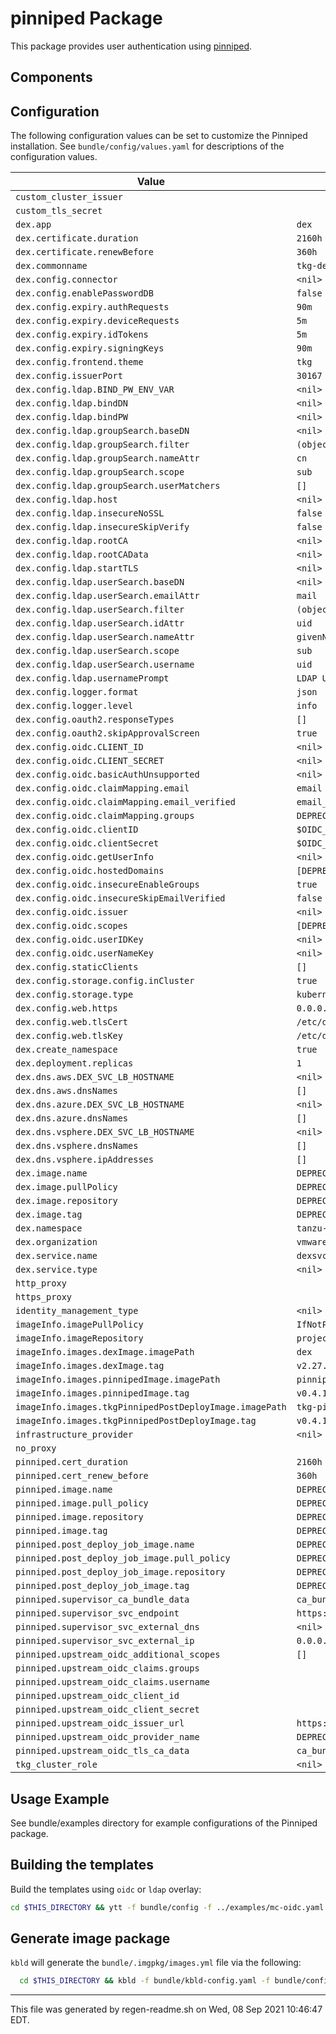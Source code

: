# pinniped Package

This package provides user authentication using [pinniped](https://pinniped.dev).

## Components

## Configuration

The following configuration values can be set to customize the Pinniped installation.
See `bundle/config/values.yaml` for descriptions of the configuration values.

| Value | Default |
|-------| ------- |
| `custom_cluster_issuer` |  |
| `custom_tls_secret` |  |
| `dex.app` |  `dex`  |
| `dex.certificate.duration` |  `2160h`  |
| `dex.certificate.renewBefore` |  `360h`  |
| `dex.commonname` |  `tkg-dex`  |
| `dex.config.connector` |  `<nil>`  |
| `dex.config.enablePasswordDB` |  `false`  |
| `dex.config.expiry.authRequests` |  `90m`  |
| `dex.config.expiry.deviceRequests` |  `5m`  |
| `dex.config.expiry.idTokens` |  `5m`  |
| `dex.config.expiry.signingKeys` |  `90m`  |
| `dex.config.frontend.theme` |  `tkg`  |
| `dex.config.issuerPort` |  `30167`  |
| `dex.config.ldap.BIND_PW_ENV_VAR` |  `<nil>`  |
| `dex.config.ldap.bindDN` |  `<nil>`  |
| `dex.config.ldap.bindPW` |  `<nil>`  |
| `dex.config.ldap.groupSearch.baseDN` |  `<nil>`  |
| `dex.config.ldap.groupSearch.filter` |  `(objectClass=posixGroup)`  |
| `dex.config.ldap.groupSearch.nameAttr` |  `cn`  |
| `dex.config.ldap.groupSearch.scope` |  `sub`  |
| `dex.config.ldap.groupSearch.userMatchers` |  `[]`  |
| `dex.config.ldap.host` |  `<nil>`  |
| `dex.config.ldap.insecureNoSSL` |  `false`  |
| `dex.config.ldap.insecureSkipVerify` |  `false`  |
| `dex.config.ldap.rootCA` |  `<nil>`  |
| `dex.config.ldap.rootCAData` |  `<nil>`  |
| `dex.config.ldap.startTLS` |  `<nil>`  |
| `dex.config.ldap.userSearch.baseDN` |  `<nil>`  |
| `dex.config.ldap.userSearch.emailAttr` |  `mail`  |
| `dex.config.ldap.userSearch.filter` |  `(objectClass=posixAccount)`  |
| `dex.config.ldap.userSearch.idAttr` |  `uid`  |
| `dex.config.ldap.userSearch.nameAttr` |  `givenName`  |
| `dex.config.ldap.userSearch.scope` |  `sub`  |
| `dex.config.ldap.userSearch.username` |  `uid`  |
| `dex.config.ldap.usernamePrompt` |  `LDAP Username`  |
| `dex.config.logger.format` |  `json`  |
| `dex.config.logger.level` |  `info`  |
| `dex.config.oauth2.responseTypes` |  `[]`  |
| `dex.config.oauth2.skipApprovalScreen` |  `true`  |
| `dex.config.oidc.CLIENT_ID` |  `<nil>`  |
| `dex.config.oidc.CLIENT_SECRET` |  `<nil>`  |
| `dex.config.oidc.basicAuthUnsupported` |  `<nil>`  |
| `dex.config.oidc.claimMapping.email` |  `email`  |
| `dex.config.oidc.claimMapping.email_verified` |  `email_verified`  |
| `dex.config.oidc.claimMapping.groups` |  `DEPRECATED`  |
| `dex.config.oidc.clientID` |  `$OIDC_CLIENT_ID`  |
| `dex.config.oidc.clientSecret` |  `$OIDC_CLIENT_SECRET`  |
| `dex.config.oidc.getUserInfo` |  `<nil>`  |
| `dex.config.oidc.hostedDomains` |  `[DEPRECATED]`  |
| `dex.config.oidc.insecureEnableGroups` |  `true`  |
| `dex.config.oidc.insecureSkipEmailVerified` |  `false`  |
| `dex.config.oidc.issuer` |  `<nil>`  |
| `dex.config.oidc.scopes` |  `[DEPRECATED]`  |
| `dex.config.oidc.userIDKey` |  `<nil>`  |
| `dex.config.oidc.userNameKey` |  `<nil>`  |
| `dex.config.staticClients` |  `[]`  |
| `dex.config.storage.config.inCluster` |  `true`  |
| `dex.config.storage.type` |  `kubernetes`  |
| `dex.config.web.https` |  `0.0.0.0:5556`  |
| `dex.config.web.tlsCert` |  `/etc/dex/tls/tls.crt`  |
| `dex.config.web.tlsKey` |  `/etc/dex/tls/tls.key`  |
| `dex.create_namespace` |  `true`  |
| `dex.deployment.replicas` |  `1`  |
| `dex.dns.aws.DEX_SVC_LB_HOSTNAME` |  `<nil>`  |
| `dex.dns.aws.dnsNames` |  `[]`  |
| `dex.dns.azure.DEX_SVC_LB_HOSTNAME` |  `<nil>`  |
| `dex.dns.azure.dnsNames` |  `[]`  |
| `dex.dns.vsphere.DEX_SVC_LB_HOSTNAME` |  `<nil>`  |
| `dex.dns.vsphere.dnsNames` |  `[]`  |
| `dex.dns.vsphere.ipAddresses` |  `[]`  |
| `dex.image.name` |  `DEPRECATED`  |
| `dex.image.pullPolicy` |  `DEPRECATED`  |
| `dex.image.repository` |  `DEPRECATED`  |
| `dex.image.tag` |  `DEPRECATED`  |
| `dex.namespace` |  `tanzu-system-auth`  |
| `dex.organization` |  `vmware`  |
| `dex.service.name` |  `dexsvc`  |
| `dex.service.type` |  `<nil>`  |
| `http_proxy` |  |
| `https_proxy` |  |
| `identity_management_type` |  `<nil>`  |
| `imageInfo.imagePullPolicy` |  `IfNotPresent`  |
| `imageInfo.imageRepository` |  `projects-stg.registry.vmware.com/tkg`  |
| `imageInfo.images.dexImage.imagePath` |  `dex`  |
| `imageInfo.images.dexImage.tag` |  `v2.27.0_vmware.1`  |
| `imageInfo.images.pinnipedImage.imagePath` |  `pinniped`  |
| `imageInfo.images.pinnipedImage.tag` |  `v0.4.1_vmware.1`  |
| `imageInfo.images.tkgPinnipedPostDeployImage.imagePath` |  `tkg-pinniped-post-deploy`  |
| `imageInfo.images.tkgPinnipedPostDeployImage.tag` |  `v0.4.1_vmware.1`  |
| `infrastructure_provider` |  `<nil>`  |
| `no_proxy` |  |
| `pinniped.cert_duration` |  `2160h`  |
| `pinniped.cert_renew_before` |  `360h`  |
| `pinniped.image.name` |  `DEPRECATED`  |
| `pinniped.image.pull_policy` |  `DEPRECATED`  |
| `pinniped.image.repository` |  `DEPRECATED`  |
| `pinniped.image.tag` |  `DEPRECATED`  |
| `pinniped.post_deploy_job_image.name` |  `DEPRECATED`  |
| `pinniped.post_deploy_job_image.pull_policy` |  `DEPRECATED`  |
| `pinniped.post_deploy_job_image.repository` |  `DEPRECATED`  |
| `pinniped.post_deploy_job_image.tag` |  `DEPRECATED`  |
| `pinniped.supervisor_ca_bundle_data` |  `ca_bundle_data_of_pinniped_supervisor_svc`  |
| `pinniped.supervisor_svc_endpoint` |  `https://0.0.0.0:31234`  |
| `pinniped.supervisor_svc_external_dns` |  `<nil>`  |
| `pinniped.supervisor_svc_external_ip` |  `0.0.0.0`  |
| `pinniped.upstream_oidc_additional_scopes` |  `[]`  |
| `pinniped.upstream_oidc_claims.groups` |  |
| `pinniped.upstream_oidc_claims.username` |  |
| `pinniped.upstream_oidc_client_id` |  |
| `pinniped.upstream_oidc_client_secret` |  |
| `pinniped.upstream_oidc_issuer_url` |  `https://0.0.0.0:30167`  |
| `pinniped.upstream_oidc_provider_name` |  `DEPRECATED`  |
| `pinniped.upstream_oidc_tls_ca_data` |  `ca_bundle_data_of_dex_svc`  |
| `tkg_cluster_role` |  `<nil>`  |

## Usage Example

See bundle/examples directory for example configurations of the Pinniped package.

## Building the templates

Build the templates using `oidc` or `ldap` overlay:

```bash
cd $THIS_DIRECTORY && ytt -f bundle/config -f ../examples/mc-oidc.yaml
```

## Generate image package

`kbld` will generate the `bundle/.imgpkg/images.yml` file via the following:

```bash
  cd $THIS_DIRECTORY && kbld -f bundle/kbld-config.yaml -f bundle/config --imgpkg-lock-output bundle/.imgpkg/images.yml
```

---

This file was generated by regen-readme.sh on Wed, 08 Sep 2021 10:46:47 EDT.
